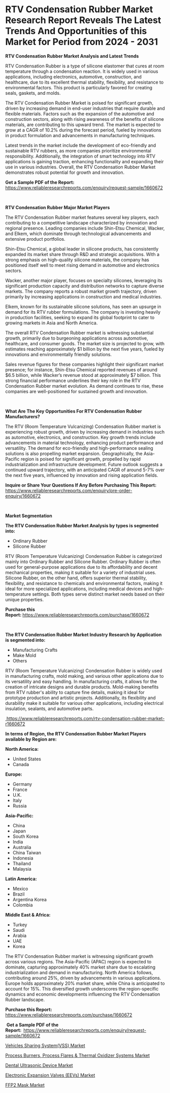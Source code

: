 <p><h1>RTV Condensation Rubber Market Research Report Reveals The Latest Trends And Opportunities of this Market for Period from 2024 - 2031</h1></p><p><strong>RTV Condensation Rubber Market Analysis and Latest Trends</strong></p>
<p><p>RTV Condensation Rubber is a type of silicone elastomer that cures at room temperature through a condensation reaction. It is widely used in various applications, including electronics, automotive, construction, and healthcare, due to its excellent thermal stability, flexibility, and resistance to environmental factors. This product is particularly favored for creating seals, gaskets, and molds.</p><p>The RTV Condensation Rubber Market is poised for significant growth, driven by increasing demand in end-user industries that require durable and flexible materials. Factors such as the expansion of the automotive and construction sectors, along with rising awareness of the benefits of silicone materials, are contributing to this upward trend. The market is expected to grow at a CAGR of 10.2% during the forecast period, fueled by innovations in product formulation and advancements in manufacturing techniques.</p><p>Latest trends in the market include the development of eco-friendly and sustainable RTV rubbers, as more companies prioritize environmental responsibility. Additionally, the integration of smart technology into RTV applications is gaining traction, enhancing functionality and expanding their use in various industries. Overall, the RTV Condensation Rubber Market demonstrates robust potential for growth and innovation.</p></p>
<p><strong>Get a Sample PDF of the Report:&nbsp;</strong> <a href="https://www.reliableresearchreports.com/enquiry/request-sample/1660672?utm_campaign=31&utm_medium=2&utm_source=Github&utm_content=ia&utm_term=26102024&utm_id=rtv-condensation-rubber">https://www.reliableresearchreports.com/enquiry/request-sample/1660672</a></p>
<p>&nbsp;</p>
<p><strong>RTV Condensation Rubber Major Market Players</strong></p>
<p><p>The RTV Condensation Rubber market features several key players, each contributing to a competitive landscape characterized by innovation and regional presence. Leading companies include Shin-Etsu Chemical, Wacker, and Elkem, which dominate through technological advancements and extensive product portfolios.</p><p>Shin-Etsu Chemical, a global leader in silicone products, has consistently expanded its market share through R&D and strategic acquisitions. With a strong emphasis on high-quality silicone materials, the company has positioned itself well to meet rising demand in automotive and electronics sectors. </p><p>Wacker, another major player, focuses on specialty silicones, leveraging its significant production capacity and distribution networks to capture diverse markets. The company reports a robust market growth trajectory, driven primarily by increasing applications in construction and medical industries. </p><p>Elkem, known for its sustainable silicone solutions, has seen an upsurge in demand for its RTV rubber formulations. The company is investing heavily in production facilities, seeking to expand its global footprint to cater to growing markets in Asia and North America.</p><p>The overall RTV Condensation Rubber market is witnessing substantial growth, primarily due to burgeoning applications across automotive, healthcare, and consumer goods. The market size is projected to grow, with estimates reaching approximately $1 billion by the next five years, fueled by innovations and environmentally friendly solutions.</p><p>Sales revenue figures for these companies highlight their significant market presence; for instance, Shin-Etsu Chemical reported revenues of around $6.5 billion, while Wacker’s revenue stood at approximately $7 billion. This strong financial performance underlines their key role in the RTV Condensation Rubber market evolution. As demand continues to rise, these companies are well-positioned for sustained growth and innovation.</p></p>
<p>&nbsp;</p>
<p><strong>What Are The Key Opportunities For RTV Condensation Rubber Manufacturers?</strong></p>
<p><p>The RTV (Room Temperature Vulcanizing) Condensation Rubber market is experiencing robust growth, driven by increasing demand in industries such as automotive, electronics, and construction. Key growth trends include advancements in material technology, enhancing product performance and versatility. The demand for eco-friendly and high-performance sealing solutions is also propelling market expansion. Geographically, the Asia-Pacific region is poised for significant growth, propelled by rapid industrialization and infrastructure development. Future outlook suggests a continued upward trajectory, with an anticipated CAGR of around 5-7% over the next five years, influenced by innovation and rising application fields.</p></p>
<p><strong>Inquire or Share Your Questions If Any Before Purchasing This Report:</strong> <a href="https://www.reliableresearchreports.com/enquiry/pre-order-enquiry/1660672?utm_campaign=31&utm_medium=2&utm_source=Github&utm_content=ia&utm_term=26102024&utm_id=rtv-condensation-rubber">https://www.reliableresearchreports.com/enquiry/pre-order-enquiry/1660672</a></p>
<p>&nbsp;</p>
<p><strong>Market Segmentation</strong></p>
<p><strong>The RTV Condensation Rubber Market Analysis by types is segmented into:</strong></p>
<p><ul><li>Ordinary Rubber</li><li>Silicone Rubber</li></ul></p>
<p><p>RTV (Room Temperature Vulcanizing) Condensation Rubber is categorized mainly into Ordinary Rubber and Silicone Rubber. Ordinary Rubber is often used for general-purpose applications due to its affordability and decent mechanical properties, making it suitable for a variety of industrial uses. Silicone Rubber, on the other hand, offers superior thermal stability, flexibility, and resistance to chemicals and environmental factors, making it ideal for more specialized applications, including medical devices and high-temperature settings. Both types serve distinct market needs based on their unique properties.</p></p>
<p><strong>Purchase this Report:&nbsp;</strong><a href="https://www.reliableresearchreports.com/purchase/1660672?utm_campaign=31&utm_medium=2&utm_source=Github&utm_content=ia&utm_term=26102024&utm_id=rtv-condensation-rubber">https://www.reliableresearchreports.com/purchase/1660672</a></p>
<p>&nbsp;</p>
<p><strong>The RTV Condensation Rubber Market Industry Research by Application is segmented into:</strong></p>
<p><ul><li>Manufacturing Crafts</li><li>Make Mold</li><li>Others</li></ul></p>
<p><p>RTV (Room Temperature Vulcanizing) Condensation Rubber is widely used in manufacturing crafts, mold making, and various other applications due to its versatility and easy handling. In manufacturing crafts, it allows for the creation of intricate designs and durable products. Mold-making benefits from RTV rubber's ability to capture fine details, making it ideal for prototype production and artistic projects. Additionally, its flexibility and durability make it suitable for various other applications, including electrical insulation, sealants, and automotive parts.</p></p>
<p><a href="https://www.reliableresearchreports.com/rtv-condensation-rubber-market-r1660672?utm_campaign=31&utm_medium=2&utm_source=Github&utm_content=ia&utm_term=26102024&utm_id=rtv-condensation-rubber">&nbsp;https://www.reliableresearchreports.com/rtv-condensation-rubber-market-r1660672</a></p>
<p><strong>In terms of Region, the RTV Condensation Rubber Market Players available by Region are:</strong></p>
<p>
    <p> <strong> North America: </strong>
        <ul>
            <li>United States</li>
            <li>Canada</li>
        </ul>
        </p> 
    <p> <strong> Europe: </strong>
        <ul>
            <li>Germany</li>
            <li>France</li>
            <li>U.K.</li>
            <li>Italy</li>
            <li>Russia</li>
        </ul>
        </p> 
    <p> <strong> Asia-Pacific: </strong>
        <ul>
            <li>China</li>
            <li>Japan</li>
            <li>South Korea</li>
            <li>India</li>
            <li>Australia</li>
            <li>China Taiwan</li>
            <li>Indonesia</li>
            <li>Thailand</li>
            <li>Malaysia</li>
        </ul>
        </p> 
    <p> <strong> Latin America: </strong>
        <ul>
            <li>Mexico</li>
            <li>Brazil</li>
            <li>Argentina Korea</li>
            <li>Colombia</li>
        </ul>
        </p> 
    <p> <strong> Middle East & Africa: </strong>
        <ul>
            <li>Turkey</li>
            <li>Saudi</li>
            <li>Arabia</li>
            <li>UAE</li>
            <li>Korea</li>
        </ul>
    </p>
    </p>
<p><p>The RTV Condensation Rubber market is witnessing significant growth across various regions. The Asia-Pacific (APAC) region is expected to dominate, capturing approximately 40% market share due to escalating industrialization and demand in manufacturing. North America follows, contributing around 25%, driven by advancements in various applications. Europe holds approximately 20% market share, while China is anticipated to account for 15%. This diversified growth underscores the region-specific dynamics and economic developments influencing the RTV Condensation Rubber landscape.</p></p>
<p><strong>Purchase this Report: </strong><a href="https://www.reliableresearchreports.com/purchase/1660672?utm_campaign=31&utm_medium=2&utm_source=Github&utm_content=ia&utm_term=26102024&utm_id=rtv-condensation-rubber">https://www.reliableresearchreports.com/purchase/1660672</a></p>
<p>&nbsp;<strong>Get a Sample PDF of the Report:&nbsp;&nbsp;</strong><a href="https://www.reliableresearchreports.com/enquiry/request-sample/1660672?utm_campaign=31&utm_medium=2&utm_source=Github&utm_content=ia&utm_term=26102024&utm_id=rtv-condensation-rubber">https://www.reliableresearchreports.com/enquiry/request-sample/1660672</a></p>
<p><strong></strong></p>
<p><p><a href="https://github.com/isbel3opkkem/Market-Research-Report-List-1/blob/main/vehicles-sharing-systemvss-market.md?utm_campaign=31&utm_medium=2&utm_source=Github&utm_content=ia&utm_term=26102024&utm_id=rtv-condensation-rubber">Vehicles Sharing System(VSS) Market</a></p><p><a href="https://issuu.com/reportprime-2/docs/process-burners-process-flares-ther_529284e8ecd047?utm_campaign=31&utm_medium=2&utm_source=Github&utm_content=ia&utm_term=26102024&utm_id=rtv-condensation-rubber">Process Burners, Process Flares & Thermal Oxidizer Systems Market</a></p><p><a href="https://www.linkedin.com/pulse/global-dental-ultrasonic-device-market-opportunities-forecast-xjb8e?utm_campaign=31&utm_medium=2&utm_source=Github&utm_content=ia&utm_term=26102024&utm_id=rtv-condensation-rubber">Dental Ultrasonic Device Market</a></p><p><a href="https://issuu.com/reportprime-2/docs/electronic-expansion-valves-eevs-ma_eed31e6d9a58c8?utm_campaign=31&utm_medium=2&utm_source=Github&utm_content=ia&utm_term=26102024&utm_id=rtv-condensation-rubber">Electronic Expansion Valves (EEVs) Market</a></p><p><a href="https://github.com/cristy9x9bur/Market-Research-Report-List-1/blob/main/ffp2-mask-market.md?utm_campaign=31&utm_medium=2&utm_source=Github&utm_content=ia&utm_term=26102024&utm_id=rtv-condensation-rubber">FFP2 Mask Market</a></p></p>